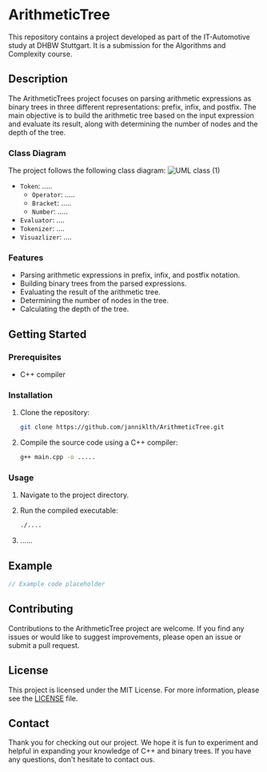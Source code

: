 # ArithmeticTree
This repository contains a project developed as part of the IT-Automotive study at DHBW Stuttgart. It is a submission for the Algorithms and Complexity course.

## Description

The ArithmeticTrees project focuses on parsing arithmetic expressions as binary trees in three different representations: prefix, infix, and postfix. The main objective is to build the arithmetic tree based on the input expression and evaluate its result, along with determining the number of nodes and the depth of the tree.

### Class Diagram

The project follows the following class diagram:
![UML class (1)](https://github.com/janniklth/ArithmeticTree/assets/82065311/4b4b523d-e060-44d8-99f7-22bc43f68395)



- `Token`: .....
   - `Operator`: .....
   - `Bracket`: .....
   - `Number`: .....
- `Evaluator`: ....
- `Tokenizer`: ....
- `Visuazlizer`: ....


### Features

- Parsing arithmetic expressions in prefix, infix, and postfix notation.
- Building binary trees from the parsed expressions.
- Evaluating the result of the arithmetic tree.
- Determining the number of nodes in the tree.
- Calculating the depth of the tree.

## Getting Started

### Prerequisites

- C++ compiler

### Installation

1. Clone the repository:

   ```bash
   git clone https://github.com/janniklth/ArithmeticTree.git

2. Compile the source code using a C++ compiler:

   ```bash
   g++ main.cpp -o .....

### Usage

1. Navigate to the project directory.

2. Run the compiled executable:

   ```bash
   ./....

4. ......


## Example

```c++
// Example code placeholder
```

## Contributing

Contributions to the ArithmeticTree project are welcome. If you find any issues or would like to suggest improvements, please open an issue or submit a pull request.

## License

This project is licensed under the MIT License. For more information, please see the [LICENSE](LICENSE) file.

## Contact

Thank you for checking out our project. We hope it is fun to experiment and helpful in expanding your knowledge of C++ and binary trees. If you have any questions, don't hesitate to contact ous.
